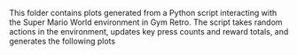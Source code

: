 This folder contains plots generated from a Python script interacting with the Super Mario World environment in Gym Retro. The script takes random actions in the environment, updates key press counts and reward totals, and generates the following plots
